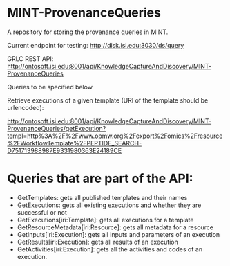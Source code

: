 # MINT-ProvenanceQueries
A repository for storing the provenance queries in MINT.

Current endpoint for testing: http://disk.isi.edu:3030/ds/query

GRLC REST API: http://ontosoft.isi.edu:8001/api/KnowledgeCaptureAndDiscovery/MINT-ProvenanceQueries

Queries to be specified below

Retrieve executions of a given template (URI of the template should be urlencoded): 

http://ontosoft.isi.edu:8001/api/KnowledgeCaptureAndDiscovery/MINT-ProvenanceQueries/getExecution?templ=http%3A%2F%2Fwww.opmw.org%2Fexport%2Fomics%2Fresource%2FWorkflowTemplate%2FPEPTIDE_SEARCH-D751713988987E9331980363E24189CE

# Queries that are part of the API:

* GetTemplates: gets all published templates and their names
* GetExecutions: gets all existing executions and whether they are successful or not
* GetExecutions[iri:Template]: gets all executions for a template
* GetResourceMetadata[iri:Resource]: gets all metadata for a resource
* GetInputs[iri:Execution]: gets all inputs and parameters of an execution 
* GetResults[iri:Execution]: gets all results of an execution
* GetActivities[iri:Execution]: gets all the activities and codes of an execution.
